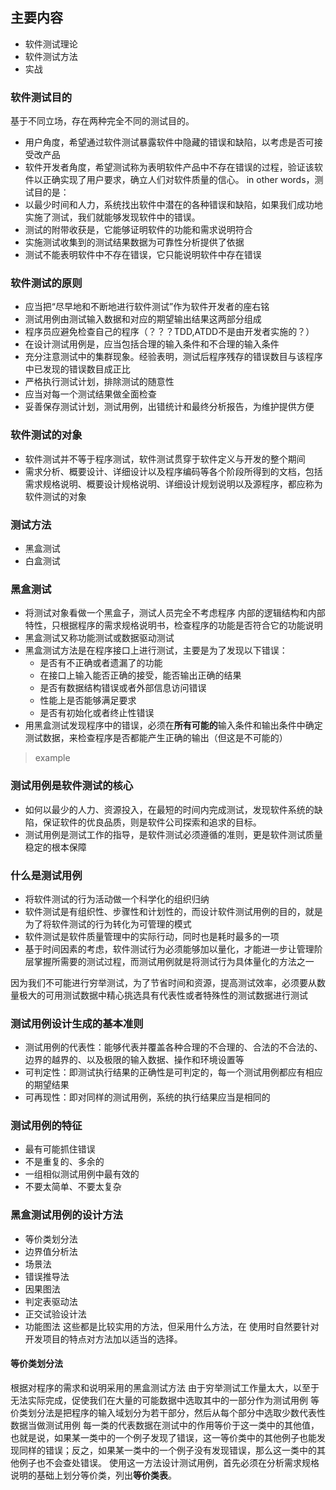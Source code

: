 ##  主要内容

 - 软件测试理论
 - 软件测试方法
 - 实战
 
### 软件测试目的
基于不同立场，存在两种完全不同的测试目的。
 - 用户角度，希望通过软件测试暴露软件中隐藏的错误和缺陷，以考虑是否可接受改产品
 - 软件开发者角度，希望测试称为表明软件产品中不存在错误的过程，验证该软件以正确实现了用户要求，确立人们对软件质量的信心。
in other words，测试目的是：
- 以最少时间和人力，系统找出软件中潜在的各种错误和缺陷，如果我们成功地实施了测试，我们就能够发现软件中的错误。
- 测试的附带收获是，它能够证明软件的功能和需求说明符合
- 实施测试收集到的测试结果数据为可靠性分析提供了依据
- 测试不能表明软件中不存在错误，它只能说明软件中存在错误

### 软件测试的原则
- 应当把“尽早地和不断地进行软件测试”作为软件开发者的座右铭
- 测试用例由测试输入数据和对应的期望输出结果这两部分组成
- 程序员应避免检查自己的程序（？？？TDD,ATDD不是由开发者实施的？）
- 在设计测试用例是，应当包括合理的输入条件和不合理的输入条件
- 充分注意测试中的集群现象。经验表明，测试后程序残存的错误数目与该程序中已发现的错误数目成正比
- 严格执行测试计划，排除测试的随意性
- 应当对每一个测试结果做全面检查
- 妥善保存测试计划，测试用例，出错统计和最终分析报告，为维护提供方便

### 软件测试的对象
- 软件测试并不等于程序测试，软件测试贯穿于软件定义与开发的整个期间
- 需求分析、概要设计、详细设计以及程序编码等各个阶段所得到的文档，包括需求规格说明、概要设计规格说明、详细设计规划说明以及源程序，都应称为软件测试的对象

### 测试方法
- 黑盒测试
- 白盒测试

### 黑盒测试
- 将测试对象看做一个黑盒子，测试人员完全不考虑程序
内部的逻辑结构和内部特性，只根据程序的需求规格说明书，检查程序的功能是否符合它的功能说明
- 黑盒测试又称功能测试或数据驱动测试
- 黑盒测试方法是在程序接口上进行测试，主要是为了发现以下错误：
	- 是否有不正确或者遗漏了的功能
	- 在接口上输入能否正确的接受，能否输出正确的结果
	- 是否有数据结构错误或者外部信息访问错误
	- 性能上是否能够满足要求
	- 是否有初始化或者终止性错误
- 用黑盒测试发现程序中的错误，必须在**所有可能的**输入条件和输出条件中确定测试数据，来检查程序是否都能产生正确的输出（但这是不可能的）
> example

### 测试用例是软件测试的核心
- 如何以最少的人力、资源投入，在最短的时间内完成测试，发现软件系统的缺陷，保证软件的优良品质，则是软件公司探索和追求的目标。
- 测试用例是测试工作的指导，是软件测试必须遵循的准则，更是软件测试质量稳定的根本保障

### 什么是测试用例
- 将软件测试的行为活动做一个科学化的组织归纳
- 软件测试是有组织性、步骤性和计划性的，而设计软件测试用例的目的，就是为了将软件测试的行为转化为可管理的模式
- 软件测试是软件质量管理中的实际行动，同时也是耗时最多的一项
- 基于时间因素的考虑，软件测试行为必须能够加以量化，才能进一步让管理阶层掌握所需要的测试过程，而测试用例就是将测试行为具体量化的方法之一

因为我们不可能进行穷举测试，为了节省时间和资源，提高测试效率，必须要从数量极大的可用测试数据中精心挑选具有代表性或者特殊性的测试数据进行测试

### 测试用例设计生成的基本准则
- 测试用例的代表性：能够代表并覆盖各种合理的不合理的、合法的不合法的、边界的越界的、以及极限的输入数据、操作和环境设置等
- 可判定性：即测试执行结果的正确性是可判定的，每一个测试用例都应有相应的期望结果
- 可再现性：即对同样的测试用例，系统的执行结果应当是相同的

### 测试用例的特征
- 最有可能抓住错误
- 不是重复的、多余的
- 一组相似测试用例中最有效的
- 不要太简单、不要太复杂

### 黑盒测试用例的设计方法
- 等价类划分法
- 边界值分析法
- 场景法
- 错误推导法
- 因果图法
- 判定表驱动法
- 正交试验设计法
- 功能图法
这些都是比较实用的方法，但采用什么方法，在
使用时自然要针对开发项目的特点对方法加以适当的选择。

#### 等价类划分法
根据对程序的需求和说明采用的黑盒测试方法
由于穷举测试工作量太大，以至于无法实际完成，促使我们在大量的可能数据中选取其中的一部分作为测试用例
等价类划分法是把程序的输入域划分为若干部分，然后从每个部分中选取少数代表性数据当做测试用例
每一类的代表数据在测试中的作用等价于这一类中的其他值，也就是说，如果某一类中的一个例子发现了错误，这一等价类中的其他例子也能发现同样的错误；反之，如果某一类中的一个例子没有发现错误，那么这一类中的其他例子也不会查处错误。
使用这一方法设计测试用例，首先必须在分析需求规格说明的基础上划分等价类，列出**等价类表**。

<!--stackedit_data:
eyJoaXN0b3J5IjpbLTU3ODkxMTM4M119
-->